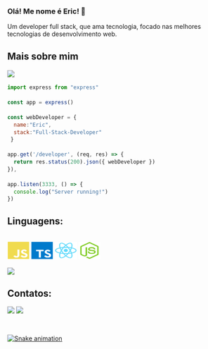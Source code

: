 ### Olá! Me nome é Eric! 🦅

Um developer full stack, que ama tecnologia, focado nas melhores tecnologias de desenvolvimento web.

## Mais sobre mim

<img align="center" width="500" src="https://user-images.githubusercontent.com/68076508/216452882-94eaed11-1594-473a-b551-dfbfcf2712d4.gif" />

```javascript
import express from "express"

const app = express()

const webDeveloper = {
  name:"Eric", 
  stack:"Full-Stack-Developer"
 }

app.get('/developer', (req, res) => {
  return res.status(200).json({ webDeveloper })
}),

app.listen(3333, () => {
  console.log("Server running!")
})

```

## **Linguagens:**  

<div style="display: inline_block"><br>
  <img src="https://github.com/alexandresaints/alexandresaints/blob/main/Profile--GitHubAuxiliaryFiles/javascript-plain.svg" width="50" height="40" align="center"/>
  <img src="https://github.com/alexandresaints/alexandresaints/blob/main/Profile--GitHubAuxiliaryFiles/typescript-original.svg" width="50" height="40" align="center"/>
  <img src="https://github.com/alexandresaints/alexandresaints/blob/main/Profile--GitHubAuxiliaryFiles/react-original.svg" width="50" height="40" align="center"/>
  <img src="https://github.com/alexandresaints/alexandresaints/blob/main/Profile--GitHubAuxiliaryFiles/nodejs-original.svg" width="50" height="40" align="center"/>
</div><br>

<a href="https://github.com/Gurupreet">
  <img align="center" src="https://github-readme-stats.vercel.app/api/top-langs/?username=ericDK89&theme=dracula&hide_langs_below=1" />
</a>

## **Contatos:**

<p align="left">
  <a target="_blank" href="https://www.linkedin.com/in/eric-macedo-dev//" alt="Linkedin">
  <img src="https://img.shields.io/badge/-LinkedIn-%230077B5?style=for-the-badge&logo=linkedin&logoColor=white" target="_blank"></a> 
 
   <a target="_blank" href="mailto:ericthr42@gmail.com" alt="Gmail">
  <img src="https://img.shields.io/badge/Gmail-D14836?style=for-the-badge&logo=gmail&logoColor=white"</a>
</p>
<br>

![Snake animation](https://github.com/alexandresaints/alexandresaints/blob/output/github-contribution-grid-snake.svg)

